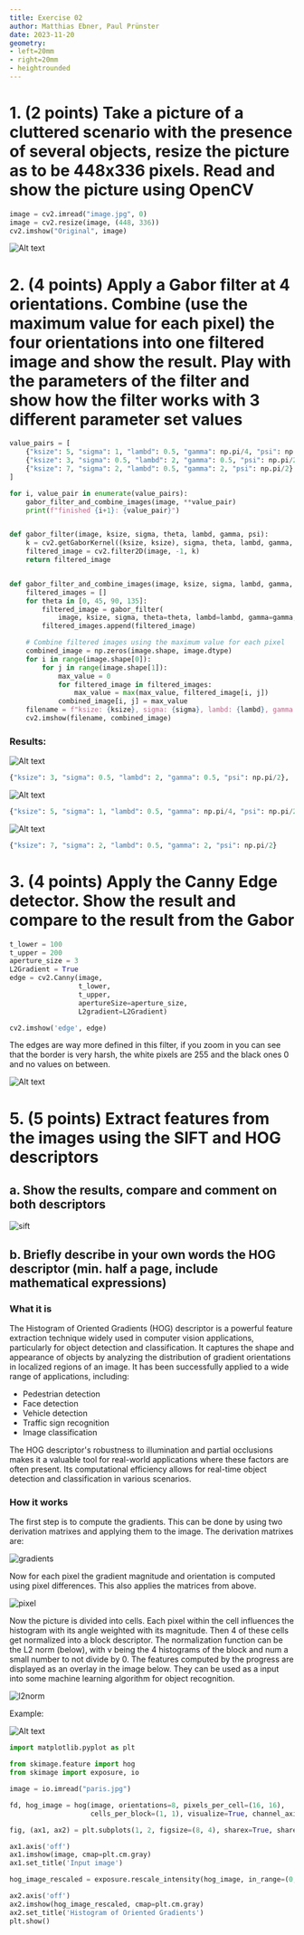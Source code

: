 ```yaml
---
title: Exercise 02
author: Matthias Ebner, Paul Prünster
date: 2023-11-20
geometry:
- left=20mm
- right=20mm
- heightrounded
---
```


# 1. (2 points) Take a picture of a cluttered scenario with the presence of several objects, resize the picture as to be 448x336 pixels. Read and show the picture using OpenCV

```python
image = cv2.imread("image.jpg", 0)
image = cv2.resize(image, (448, 336))
cv2.imshow("Original", image)
```

![Alt text](img/image.png)

# 2. (4 points) Apply a Gabor filter at 4 orientations. Combine (use the maximum value for each pixel) the four orientations into one filtered image and show the result. Play with the parameters of the filter and show how the filter works with 3 different parameter set values

```python
value_pairs = [
    {"ksize": 5, "sigma": 1, "lambd": 0.5, "gamma": np.pi/4, "psi": np.pi/2},
    {"ksize": 3, "sigma": 0.5, "lambd": 2, "gamma": 0.5, "psi": np.pi/2},
    {"ksize": 7, "sigma": 2, "lambd": 0.5, "gamma": 2, "psi": np.pi/2}
]

for i, value_pair in enumerate(value_pairs):
    gabor_filter_and_combine_images(image, **value_pair)
    print(f"finished {i+1}: {value_pair}")


def gabor_filter(image, ksize, sigma, theta, lambd, gamma, psi):
    k = cv2.getGaborKernel((ksize, ksize), sigma, theta, lambd, gamma, psi)
    filtered_image = cv2.filter2D(image, -1, k)
    return filtered_image


def gabor_filter_and_combine_images(image, ksize, sigma, lambd, gamma, psi):
    filtered_images = []
    for theta in [0, 45, 90, 135]:
        filtered_image = gabor_filter(
            image, ksize, sigma, theta=theta, lambd=lambd, gamma=gamma, psi=psi)
        filtered_images.append(filtered_image)

    # Combine filtered images using the maximum value for each pixel
    combined_image = np.zeros(image.shape, image.dtype)
    for i in range(image.shape[0]):
        for j in range(image.shape[1]):
            max_value = 0
            for filtered_image in filtered_images:
                max_value = max(max_value, filtered_image[i, j])
            combined_image[i, j] = max_value
    filename = f"ksize: {ksize}, sigma: {sigma}, lambd: {lambd}, gamma: {gamma}, psi: {psi}"
    cv2.imshow(filename, combined_image)
```

### Results:

![Alt text](img/image-1.png)

```python
{"ksize": 3, "sigma": 0.5, "lambd": 2, "gamma": 0.5, "psi": np.pi/2},
```

![Alt text](img/image-2.png)

```python
{"ksize": 5, "sigma": 1, "lambd": 0.5, "gamma": np.pi/4, "psi": np.pi/2},
```

![Alt text](img/image-3.png)

```python
{"ksize": 7, "sigma": 2, "lambd": 0.5, "gamma": 2, "psi": np.pi/2}
```

# 3. (4 points) Apply the Canny Edge detector. Show the result and compare to the result from the Gabor

```python
t_lower = 100
t_upper = 200
aperture_size = 3
L2Gradient = True
edge = cv2.Canny(image,
                 t_lower,
                 t_upper,
                 apertureSize=aperture_size,
                 L2gradient=L2Gradient)

cv2.imshow('edge', edge)
```

The edges are way more defined in this filter, if you zoom in you can see that the border is very harsh, the white pixels are 255 and the black ones 0 and no values on between.

![Alt text](img/image-4.png)

# 5. (5 points) Extract features from the images using the SIFT and HOG descriptors

## a. Show the results, compare and comment on both descriptors

![sift](img/image-5.png)

## b. Briefly describe in your own words the HOG descriptor (min. half a page, include mathematical expressions)

### What it is

The Histogram of Oriented Gradients (HOG) descriptor is a powerful feature extraction technique widely used in computer vision applications, particularly for object detection and classification. It captures the shape and appearance of objects by analyzing the distribution of gradient orientations in localized regions of an image. It has been successfully applied to a wide range of applications, including:

- Pedestrian detection
- Face detection
- Vehicle detection
- Traffic sign recognition
- Image classification

The HOG descriptor's robustness to illumination and partial occlusions makes it a valuable tool for real-world applications where these factors are often present. Its computational efficiency allows for real-time object detection and classification in various scenarios.

### How it works

The first step is to compute the gradients. This can be done by using two derivation matrixes and
applying them to the image. The derivation matrixes are:

![gradients](image-3.png)

Now for each pixel the gradient magnitude and orientation is computed using pixel differences. This also
applies the matrices from above.

![pixel](image-4.png)

Now the picture is divided into cells. Each pixel within the cell influences the histogram with its angle weighted with its magnitude. Then 4 of these cells get normalized into a block descriptor. The normalization function can be the L2 norm (below), with v being the 4 histograms of the block and num a small number to not divide by 0. The features computed by the progress are displayed as an overlay in the image below. They can be used as a input into some machine learning algorithm for object recognition.

![l2norm](image-2.png)

Example:

![Alt text](image-8.png)

```python
import matplotlib.pyplot as plt

from skimage.feature import hog
from skimage import exposure, io

image = io.imread("paris.jpg")

fd, hog_image = hog(image, orientations=8, pixels_per_cell=(16, 16),
                    cells_per_block=(1, 1), visualize=True, channel_axis=-1)

fig, (ax1, ax2) = plt.subplots(1, 2, figsize=(8, 4), sharex=True, sharey=True)

ax1.axis('off')
ax1.imshow(image, cmap=plt.cm.gray)
ax1.set_title('Input image')

hog_image_rescaled = exposure.rescale_intensity(hog_image, in_range=(0, 10))

ax2.axis('off')
ax2.imshow(hog_image_rescaled, cmap=plt.cm.gray)
ax2.set_title('Histogram of Oriented Gradients')
plt.show()
```
